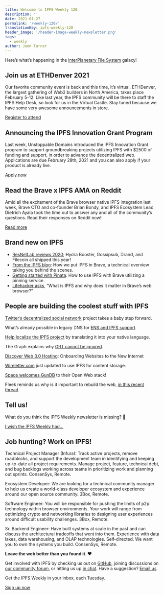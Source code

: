 ```yaml
---
title: Welcome to IPFS Weekly 120
description: ''
date: 2021-01-27
permalink: '/weekly-120/'
translationKey: ipfs-weekly-120
header_image: '/header-image-weekly-newsletter.png'
tags:
  - weekly
author: Jenn Turner
---
```


Here’s what’s happening in the [InterPlanetary File System](https://ipfs.tech/) galaxy!

## Join us at ETHDenver 2021

Our favorite community event is back and this time, it’s virtual. ETHDenver, the largest gathering of Web3 builders in North America, takes place February 5-12. Like last year, the IPFS community will be there to staff the IPFS Help Desk, so look for us in the Virtual Castle. Stay tuned because we have some very awesome announcements in store.

[Register to attend](https://www.ethdenver.com/)

## Announcing the IPFS Innovation Grant Program

Last week, Unstoppable Domains introduced the IPFS Innovation Grant program to support groundbreaking projects utilizing IPFS with \$2500 of funding and support, in order to advance the decentralized web. Applications are due February 28th, 2021 and you can also apply if your product is already live.

[Apply now](https://medium.com/unstoppabledomains/the-ipfs-innovation-grant-program-6eff25d60b3f)

## Read the Brave x IPFS AMA on Reddit

Amid all the excitement of the Brave browser native IPFS integration last week, Brave CTO and co-founder Brian Bondy, and IPFS Ecosystem Lead Dietrich Ayala took the time out to answer any and all of the community’s questions. Read their responses on Reddit now!

[Read more](https://www.reddit.com/r/IAmA/comments/l2tvx1/we_are_brian_bondy_cofounder_and_cto_of_the_brave/)

## Brand new on IPFS

- [ResNetLab reviews 2020](https://research.protocol.ai/blog/2021/resnetlab-2020-in-review-we-love-it-when-a-plan-comes-together/); Hydra Booster, Gossipsub, Drand, and Filecoin all shipped this year!
- [From the IPFS blog](https://blog.ipfs.tech/2021-01-21-how-we-put-ipfs-in-brave/): How we put IPFS in Brave, a technical overview taking you behind the scenes.
- [Getting started with Pinata](https://medium.com/pinata/how-to-use-ipfs-with-brave-2fcf501babc8): How to use IPFS with Brave utilizing a pinning service.
- [Lifehacker asks](https://www.lifehacker.com.au/2021/01/what-is-ipfs-and-why-does-it-matter-in-braves-web-browser/), “What is IPFS and why does it matter in Brave’s web browser?”

## People are building the coolest stuff with IPFS

[Twitter’s decentralized social network](https://www.theverge.com/2021/1/21/22242718/twitter-bluesky-decentralized-social-media-team-project-update) project takes a baby step forward.

What’s already possible in legacy DNS for [ENS and IPFS support](https://easydns.com/blog/2021/01/17/whats-already-possible-in-legacy-dns-for-ens-and-ipfs-support/).

[Help localize the IPFS project](https://www.transifex.com/ipfs/ipfs-webui/) by translating it into your native language.

The Graph explains why [GRT cannot be ignored](https://medium.com/genel-k%C3%BClt%C3%BCr/the-graph-why-grt-cannot-be-ignored-26a1b44d97c8).

[Discover Web 3.0 Hosting](https://hackernoon.com/web-30-hosting-onboarding-websites-to-the-new-internet-m5m34mj): Onboarding Websites to the New Internet

[Wireletter.com](https://t.co/N32JPxbfA6?amp=1) just updated to use IPFS for content storage.

[Space welcomes GunDB](https://blog.space.storage/posts/welcome-gundb-to-open-web-protocol-stack) to their Open Web stack!

Fleek reminds us why is it important to rebuild the web, [in this recent thread](https://twitter.com/FleekHQ/status/1352606023387934720).

## Tell us!

What do you think the IPFS Weekly newsletter is missing? 🤔

[I wish the IPFS Weekly had...](https://forms.gle/buAuBx92kLsiTL1N6)

## Job hunting? Work on IPFS!

Technical Project Manager (Infura): Track active projects, remove roadblocks, and support the development team in identifying and keeping up-to-date all project requirements. Manage project, feature, technical debt, and bug backlogs working across teams in prioritizing work and planning out sprints. ConsenSys, Remote.

Ecosystem Developer: We are looking for a technical community manager to help us create a world-class developer ecosystem and experience around our open source community. 3Box, Remote.

Software Engineer: You will be responsible for pushing the limits of p2p technology within browser environments. Your work will range from optimizing crypto and networking libraries to designing user experiences around difficult usability challenges. 3Box, Remote.

Sr. Backend Engineer: Have built systems at scale in the past and can discuss the architectural tradeoffs that went into them. Experience with data lakes, data warehousing, and OLAP technologies. Self-directed. We want you to own the systems you build. ConsenSys, Remote.

**Leave the web better than you found it. ❤️**

Get involved with IPFS by checking us out on [GitHub](https://github.com/ipfs), joining discussions on [our community forum](https://discuss.ipfs.tech/), or hitting us up [in chat](https://riot.im/app/#/room/#ipfs:matrix.org). Have a suggestion? [Email us](mailto:newsletter@ipfs.io).

Get the IPFS Weekly in your inbox, each Tuesday.

<p><a href="https://ipfs.us4.list-manage.com/subscribe?u=25473244c7d18b897f5a1ff6b&amp;id=cad54b2230" class="button button-primary">Sign up now</a></p>
